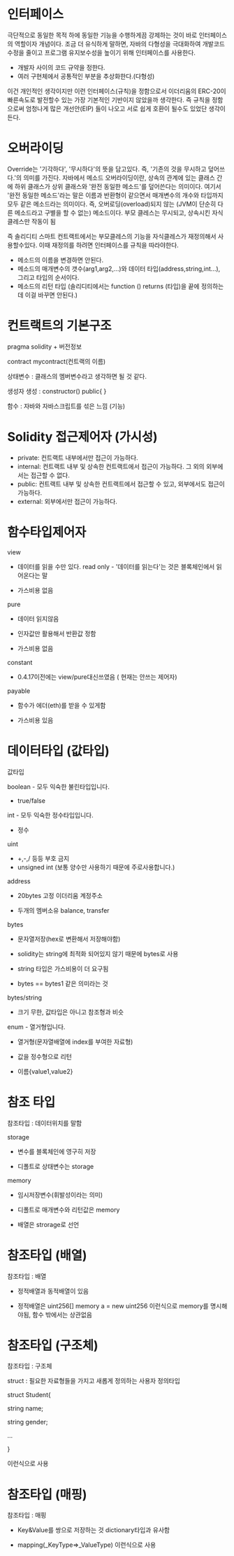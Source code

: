 # 인터페이스
극단적으로 동일한 목적 하에 동일한 기능을 수행하게끔 강제하는 것이 바로 인터페이스의 역할이자 개념이다. 조금 더 유식하게 말하면, 자바의 다형성을 극대화하여 개발코드 수정을 줄이고 프로그램 유지보수성을 높이기 위해 인터페이스를 사용한다.
- 개발자 사이의 코드 규약을 정한다.
- 여러 구현체에서 공통적인 부분을 추상화한다.(다형성)

이건 개인적인 생각이지만 이런 인터페이스(규칙)을 정함으로서 이더리움의 ERC-20이 빠른속도로 발전할수 있는 가장 기본적인 기반이지 않았을까 생각한다.
즉 규칙을 정함으로써 엄청나게 많은 개선안(EIP) 들이 나오고 서로 쉽게 호환이 될수도 있었단 생각이 든다.
# 오버라이딩
Override는 '기각하다', '무시하다'의 뜻을 담고있다. 즉, '기존의 것을 무시하고 덮어쓰다.'의 의미를 가진다. 자바에서 메소드 오버라이딩이란, 상속의 관계에 있는 클래스 간에 하위 클래스가 상위 클래스와 '완전 동일한 메소드'를 덮어쓴다는 의미이다. 여기서 '완전 동일한 메소드'라는 말은 이름과 반환형이 같으면서 매개변수의 개수와 타입까지 모두 같은 메소드라는 의미이다. 즉, 오버로딩(overload)되지 않는 (JVM이 단순히 다른 메소드라고 구별을 할 수 없는) 메소드이다. 부모 클레스는 무시되고, 상속시킨 자식 클레스만 작동이 됨

즉 솔리디티 스마트 컨트랙트에서는 부모클레스의 기능을 자식클레스가 재정의해서 사용할수있다. 이때 재정의를 하려면 인터페이스를 규칙을 따라야한다.
- 메소드의 이름을 변경하면 안된다.
- 메소드의 매개변수의 갯수(arg1,arg2,...)와 데이터 타입(address,string,int...), 그리고 타입의 순서이다.
- 메소드의 리턴 타입 (솔리디티에서는 function () returns (타입)을 끝에 정의하는데 이걸 바꾸면 안된다.)

# 컨트랙트의 기본구조
pragma solidity + 버전정보

contract mycontract(컨트랙의 이름)

상태변수 : 클래스의 멤버변수라고 생각하면 될 것 같다.

생성자 생성 : constructor() public{ }

함수 : 자바와 자바스크립트를 섞은 느낌 (기능)



# Solidity 접근제어자 (가시성)
- private: 컨트랙트 내부에서만 접근이 가능하다.
- internal: 컨트랙트 내부 및 상속한 컨트랙트에서 접근이 가능하다. 그 외의 외부에서는 접근할 수 없다.
- public: 컨트랙트 내부 및 상속한 컨트랙트에서 접근할 수 있고, 외부에서도 접근이 가능하다.
- external: 외부에서만 접근이 가능하다.

# 함수타입제어자
view

 - 데이터를 읽을 수만 있다. read only - '데이터를 읽는다'는 것은 블록체인에서 읽어온다는 말

 - 가스비용 없음

pure

 - 데이터 읽지않음

 - 인자값만 활용해서 반환값 정함

 - 가스비용 없음

constant

 - 0.4.17이전에는 view/pure대신쓰였음 ( 현재는 안쓰는 제어자)

payable

 - 함수가 에더(eth)를 받을 수 있게함

 - 가스비용 있음

# 데이터타입 (값타입)
값타입

boolean - 모두 익숙한 불린타입입니다.

 - true/false

int - 모두 익숙한 정수타입입니다.

 - 정수

uint 
 - +,-,/ 등등 부호 금지
 - unsigned int (보통 양수만 사용하기 때문에 주로사용합니다.)

address

 - 20bytes 고정 이더리움 계정주소

 - 두개의 멤버소유 balance, transfer

bytes

 - 문자열저장(hex로 변환해서 저장해야함)

 - solidity는 string에 최적화 되어있지 않기 때문에 bytes로 사용

 - string 타입은 가스비용이 더 요구됨

 - bytes == bytes1 같은 의미라는 것

bytes/string

 - 크기 무한, 값타입은 아니고 참조형과 비슷

enum - 열거형입니다.

 - 열거형(문자열배열에 index를 부여한 자료형)

 - 값을 정수형으로 리턴

 - 이름{value1,value2}

 # 참조 타입
 참조타입 : 데이터위치를 말함

storage

 - 변수를 블록체인에 영구히 저장

 - 디폴트로 상태변수는 storage

memory

 - 임시저장변수(휘발성이라는 의미)

 - 디폴트로 매개변수와 리턴값은 memory

 - 배열은 strorage로 선언

# 참조타입 (배열)
참조타입 : 배열

 - 정적배열과 동적배열이 있음

 - 정적배열은 uint256[] memory a = new uint256[](5) 이런식으로 memory를 명시해야됨, 함수 밖에서는 상관없음

 # 참조타입 (구조체)
 참조타입 : 구조체

struct : 필요한 자료형들을 가지고 새롭게 정의하는 사용자 정의타입

struct Student{

string name;

string gender;

...

}

이런식으로 사용

# 참조타입 (매핑)
참조타입 : 매핑

 - Key&Value를 쌍으로 저장하는 것 dictionary타입과 유사함

 - mapping(_KeyType=>_ValueType) 이런식으로 사용

